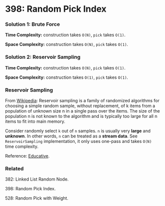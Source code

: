 # 398: Random Pick Index

### Solution 1: Brute Force
**Time Complexity:** construction takes `O(N)`, `pick` takes `O(1)`.

**Space Complexity:** construction takes `O(N)`, `pick` takes `O(1)`.

### Solution 2: Reservoir Sampling 
**Time Complexity:** construction takes `O(N)`, `pick` takes `O(1)`.

**Space Complexity:** construction takes `O(1)`, `pick` takes `O(1)`.

### Reservoir Sampling
From [Wikipedia](https://en.wikipedia.org/wiki/Reservoir_sampling): Reservoir sampling is a family of randomized algorithms for choosing a simple random sample, without replacement, of k items from a population of unknown size n in a single pass over the items. The size of the population n is not known to the algorithm and is typically too large for all n items to fit into main memory.

Consider randomly select `k` out of `n` samples. `n` is usually very **large** and **unknown**. In other words, `n` can be treated as a **stream data**. See `ReservoirSampling` implementation, it only uses one-pass and takes `O(N)` time complexity.

Reference: [Educative](https://www.educative.io/edpresso/what-is-reservoir-sampling).

### Related
382: Linked List Random Node.

398: Random Pick Index.

528: Random Pick with Weight.